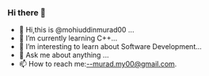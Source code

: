 ### Hi there 👋

- 👋 Hi,this is @mohiuddinmurad00 ...
- 🌱 I’m currently learning C++...
- 🤔 I’m interesting to learn about Software Development...
- 💬 Ask me about anything ...
- 📫 How to reach me:--murad.my00@gmail.com.

